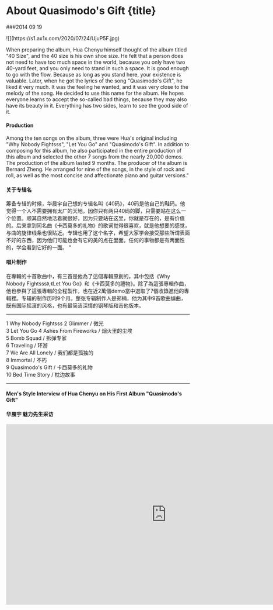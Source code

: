 # About Quasimodo's Gift {title}
###2014 09 19
<div class="background" markdown="1">
![](https://s1.ax1x.com/2020/07/24/UjuP5F.jpg)
</div>

When preparing the album, Hua Chenyu himself thought of the album titled "40 Size", and the 40 size is his own shoe size. He felt that a person does not need to have too much space in the world, because you only have two 40-yard feet, and you only need to stand in such a space. It is good enough to go with the flow.  Because as long as you stand here, your existence is valuable.  Later, when he got the lyrics of the song "Quasimodo's Gift", he liked it very much. It was the feeling he wanted, and it was very close to the melody of the song. He decided to use this name for the album. He hopes everyone learns to accept the so-called bad things, because they may also have its beauty in it. Everything has two sides, learn to see the good side of it.

#### Production

Among the ten songs on the album, three were Hua's original including "Why Nobody Fightsss", "Let You Go" and "Quasimodo's Gift". In addition to composing for this album, he also participated in the entire production of this album and selected the other 7 songs from the nearly 20,000 demos. The production of the album lasted 9 months.  The producer of the album is Bernard Zheng. He arranged for nine of the songs, in the style of rock and roll, as well as the most concise and affectionate piano and guitar versions."

#### 关于专辑名

筹备专辑的时候，华晨宇自己想的专辑名叫《40码》，40码是他自己的鞋码。他觉得一个人不需要拥有太广的天地，因你只有两只40码的脚，只需要站在这么一个位置。顺其自然地活着就很好，因为只要站在这里，你就是存在的，是有价值的。后来拿到同名曲《卡西莫多的礼物》的歌词觉得很喜欢，就是他想要的感觉，与曲的旋律线条也很贴近。专辑也用了这个名字，希望大家学会接受那些所谓表面不好的东西，因为他们可能也会有它的美的点在里面。任何的事物都是有两面性的，学会看到它好的一面。 "

#### 唱片制作
在專輯的十首歌曲中，有三首是他為了這個專輯原創的，其中包括《Why Nobody Fightsss》,《Let You Go》和《卡西莫多的禮物》。除了為這張專輯作曲，他也參與了這張專輯的全程製作，也在近2萬個demo當中選取了7個收錄進他的專輯裡。专辑的制作历时9个月。整张专辑制作人是郑楠，他为其中9首歌曲编曲，既有国际摇滚的风格，也有最简洁深情的钢琴版和吉他版本。

---------------------------------

1	Why Nobody Fightsss	
2	Glimmer / 微光  
3	Let You Go
4	Ashes From Fireworks / 烟火里的尘埃  
5	Bomb Squad / 拆弹专家  
6	Traveling / 环游  
7	We Are All Lonely / 我们都是孤独的  
8	Immortal / 不朽  
9	Quasimodo's Gift / 卡西莫多的礼物  
10	Bed Time Story / 枕边故事	

---------------------------------

#### Men's Style Interview of Hua Chenyu on His First Album "Quasimodo's Gift"
#### 华晨宇 魅力先生采访

<iframe width="878" height="494" src="https://www.youtube.com/embed/h95B-mD0v5w?list=PLcJCZrYu6H-mFS1CqpS65ImIQK5hr7r_J" frameborder="0" allow="accelerometer; autoplay; encrypted-media; gyroscope; picture-in-picture" allowfullscreen></iframe>


